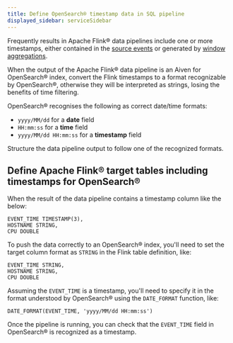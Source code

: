 ```yaml
---
title: Define OpenSearch® timestamp data in SQL pipeline
displayed_sidebar: serviceSidebar
---
```


Frequently results in Apache Flink® data pipelines include one or more timestamps, either contained in the [source events](/docs/products/flink/concepts/event-processing-time) or generated by [window aggregations](/docs/products/flink/concepts/windows).

When the output of the Apache Flink® data pipeline is an Aiven for
OpenSearch® index, convert the Flink timestamps to a format
recognizable by OpenSearch®, otherwise they will be interpreted as
strings, losing the benefits of time filtering.

OpenSearch® recognises the following as correct date/time formats:

-   `yyyy/MM/dd` for a **date** field
-   `HH:mm:ss` for a **time** field
-   `yyyy/MM/dd HH:mm:ss` for a **timestamp** field

Structure the data pipeline output to follow one of the recognized formats.

## Define Apache Flink® target tables including timestamps for OpenSearch®

When the result of the data pipeline contains a timestamp column like
the below:

```
EVENT_TIME TIMESTAMP(3),
HOSTNAME STRING,
CPU DOUBLE
```

To push the data correctly to an OpenSearch® index, you'll need to set
the target column format as `STRING` in the Flink table definition,
like:

```
EVENT_TIME STRING,
HOSTNAME STRING,
CPU DOUBLE
```

Assuming the `EVENT_TIME` is a timestamp, you'll need to specify
it in the format understood by OpenSearch® using the `DATE_FORMAT`
function, like:

```
DATE_FORMAT(EVENT_TIME, 'yyyy/MM/dd HH:mm:ss')
```

Once the pipeline is running, you can check that the `EVENT_TIME` field
in OpenSearch® is recognized as a timestamp.
